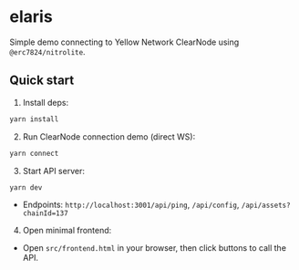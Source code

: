 # elaris

Simple demo connecting to Yellow Network ClearNode using `@erc7824/nitrolite`.

## Quick start

1. Install deps:

```bash
yarn install
```

2. Run ClearNode connection demo (direct WS):

```bash
yarn connect
```

3. Start API server:

```bash
yarn dev
```

- Endpoints: `http://localhost:3001/api/ping`, `/api/config`, `/api/assets?chainId=137`

4. Open minimal frontend:

- Open `src/frontend.html` in your browser, then click buttons to call the API.

